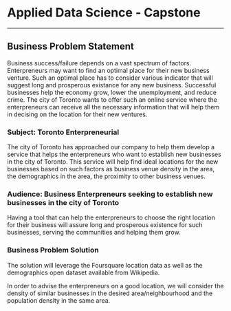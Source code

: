# Applied Data Science - Capstone

<hr>

## Business Problem Statement

Business success/failure depends on a vast spectrum of factors. Enterpreneurs may want to find an optimal place for their new business venture. Such an optimal place has to consider various indicator that will suggest long and prosperous existance for any new business. Successful businesses help the economy grow, lower the unemployment, and reduce crime. The city of Toronto wants to offer such an online service where the enterpreneurs can receive all the necessary information that will help them in decising on the location for their new ventures. 

### Subject: Toronto Enterpreneurial 

The city of Toronto has approached our company to help them develop a service that helps the enterpreneurs who want to establish new businesses in the city of Toronto. This service will help find ideal locations for the new businesses based on such factors as business venue density in the area, the demographics in the area, the proximity to other business venues.

### Audience: Business Enterpreneurs seeking to establish new businesses in the city of Toronto

Having a tool that can help the enterpreneurs to choose the right location for their business will assure long and prosperous existence for such businesses, serving the communities and helping them grow. 

### Business Problem Solution 

The solution will leverage the Foursquare location data as well as the demographics open dataset available from Wikipedia.

In order to advise the enterpreneurs on a good location, we will consider the density of similar businesses in the desired area/neighbourhood and the population density in the same area.



